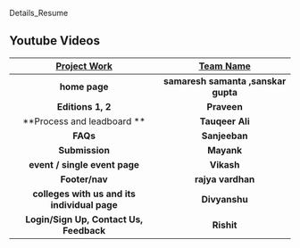 Details_Resume

## Youtube Videos

   | [Project Work](https://youtu.be/onzjlKyN5iI) | [Team Name](https://www.youtube.com/watch?v=3ckUMhZOENI&t=97s) | 
| :------------------------------------------------------------------------------------------: | :------------------------------------------------------------------------------------------: | 
|                    **home page**                    |                        **samaresh samanta ,sanskar gupta**                       | | 
|                    **Editions 1, 2**                    |                        **Praveen**                       |
|                    **Process and leadboard **                    |                        **Tauqeer Ali**                       |
|                    **FAQs**                    |                        **Sanjeeban**                       |
|                    **Submission**                    |                        **Mayank**                       |
|                    **event / single event page**                    |                        **Vikash**                       |
|                    **Footer/nav**                    |                        **rajya vardhan**                       |
|                    **colleges with us and its individual page**                    |                        **Divyanshu**                       |
|                    **Login/Sign Up, Contact Us, Feedback**                    |                        **Rishit**                       |


